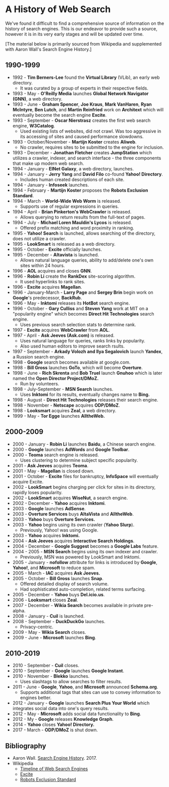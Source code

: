 # A History of Web Search

We've found it difficult to find a comprehensive source of information on the history of search engines. This is our endeavor to provide such a source, however it is in its very early stages and will be updated over time.

\[The material below is primarily sourced from Wikipedia and supplemented with Aaron Wall's Search Engine History.\]

## 1990-1999

* 1992 - **Tim Berners-Lee** found the **Virtual Library** \(VLib\), an early web directory.
  * It was curated by a group of experts in their respective fields.
* 1993 - May - **O'Reilly Media** launches **Global Network Navigator \(GNN\)**, a web directory.
* 1993 - June - **Graham Spencer**, **Joe Kraus**, **Mark VanHaren**, **Ryan McIntyre**, **Ben Lutch**, and **Martin Reinfried** work on **Architext** which will eventually become the search engine **Excite**.
* 1993 - September - **Oscar Nierstrasz** creates the first web search engine, **W3Catalog**.
  * Used existing lists of websites, did not crawl. Was too aggressive in its accessing of sites and caused performance slowdowns.
* 1993 - October/November - **Martijn Koster** creates **Aliweb**.
  * No crawler, requires sites to be submitted to the engine for inclusion.
* 1993 - December - **Jonathan Fletcher** creates **JumpStation** which utilizes a crawler, indexer, and search interface - the three components that make up modern web search.
* 1994 - January - **EINet Galaxy**, a web directory, launches.
* 1994 - January - **Jerry Yang** and **David Filo** co-found **Yahoo! Directory**.
  * Includes human created descriptions of each site.
* 1994 - January - **Infoseek** launches.
* 1994 - February - **Martijn Koster** proposes the **Robots Exclusion Standard**.
* 1994 - March - **World-Wide Web Worm** is released.
  * Supports use of regular expressions in queries.
* 1994 - April - **Brian Pinkerton's WebCrawler** is released.
  * Allows querying to return results from the full-text of pages.
* 1994 - July - **Michael Loren Mauldin's Lycos** is released.
  * Offered prefix matching and word proximity in ranking.
* 1995 - **Yahoo! Search** is launched, allows searching of the directory, does not utilize a crawler.
* 1995 - **LookSmart** is released as a web directory.
* 1995 - October - **Excite** officially launches.
* 1995 - December - **Altavista** is launched.
  * Allows natural language queries, ability to add/delete one's own sites within 24 hours.
* 1996 - **AOL** acquires and closes **GNN**.
* 1996 - **Robin Li** create the **RankDex** site-scoring algorithm.
  * It used hyperlinks to rank sites.
* 1996 - **Excite** acquires **Magellan**.
* 1996 - January-March - **Larry Page** and **Sergey Brin** begin work on **Google**'s predecessor, **BackRub**.
* 1996 - May - **Inktomi** releases its **HotBot** search engine.
* 1996 - October - **Gary Culliss** and **Steven Yang** work at MIT on a "popularity engine" which becomes **Direct Hit Technologies** search engine.
  * Uses previous search selection stats to determine rank.
* 1997 - **Excite** acquires **WebCrawler** from **AOL**.
* 1997 - April - **Ask Jeeves \(Ask.com\)** is released.
  * Uses natural language for queries, ranks links by popularity.
  * Also used human editors to improve search rsults.
* 1997 - September - **Arkady Volozh and Ilya Segalovich** launch **Yandex**, a Russion search engine.
* 1998 - **Google** search becomes available at google.com.
* 1998 - **Bill Gross** launches **GoTo**, which will become **Overture**.
* 1998 - June - **Rich Skrenta** and **Bob Truel** launch **Gnuhoo** which is later named the **Open Director Project/DMoZ.**
  * Run by volunteers.
* 1998 - July-September - **MSN Search** launches.
  * Uses **Inktomi** for its results, eventually changes name to **Bing.**
* 1998 - August - **Direct Hit Technologies** releases their search engine.
* 1998 - November - **Netscape** acquires **ODP/DMoZ**.
* 1998 - **Looksmart** acquires **Zeal**, a web directory.
* 1999 - May - **Tor Egge** launches **AlltheWeb.**

## 2000-2009

* 2000 - January - **Robin Li** launches **Baidu**, a Chinese search engine.
* 2000 - **Google** launches **AdWords** and **Google Toolbar**.
* 2000 - **Teoma** search engine is released.
  * Uses clustering to determine subject specific popularity.
* 2001 - **Ask Jeeves** acquires **Teoma**.
* 2001 - May - **Magellan** is closed down.
* 2001 - October - **Excite** files for bankruptcy, **InfoSpace** will eventually acquire Excite.
* 2002 - **LookSmart** begins charging per click for sites in its directory, rapidly loses popularity.
* 2002 - **LookSmart** acquires **WiseNut**, a search engine.
* 2002 - December - **Yahoo** acquires **Inktomi**.
* 2003 - **Google** launches **AdSense**.
* 2003 - **Overture Services** buys **AltaVista** and **AlltheWeb**.
* 2003 - **Yahoo** buys **Overture Services.**
* 2003 - **Yahoo** begins using its own crawler \(**Yahoo Slurp**\).
  * Previously, Yahoo! was using Google.
* 2003 - **Yahoo** acquires **Inktomi.**
* 2004 - **Ask Jeeves** acquires **Interactive Search Holdings**.
* 2004 - December - **Google Suggest** becomes a **Google Labs** feature.
* 2004 - 2005 - **MSN Search** begins using its own indexer and crawler.
  * Previously, MSN was powered by LookSmart and Inktomi.
* 2005 - January - **nofollow** attribute for links is introduced by **Google**, **Yahoo!**, and **Microsoft** to reduce spam.
* 2005 - March - **IAC** acquires **Ask Jeeves.**
* 2005 - October - **Bill Gross** launches **Snap**.
  * Offered detailed display of search volume.
  * Had sophisticated auto-completion, related terms surfacing.
* 2005 - December - **Yahoo** buys **Del.icio.us**.
* 2006 - **Looksmart** closes **Zeal**.
* 2007 - December - **Wikia Search** becomes available in private pre-alpha.
* 2008 - January - **Cuil** is launched.
* 2008 - September - **DuckDuckGo** launches.
  * Privacy-centric.
* 2009 - May - **Wikia Search** closes.
* 2009 - June - **Microsoft** launches **Bing**.

## 2010-2019

* 2010 - September - **Cuil** closes.
* 2010 - September - **Google** launches **Google Instant**.
* 2010 - November - **Blekko** launches.
  * Uses slashtags to allow searches to filter results.
* 2011 - June - **Google**, **Yahoo**, and **Microsoft** announced **Schema.org**.
  * Supports additional tags that sites can use to convey information to engines better.
* 2012 - January - **Google** launches **Search Plus Your World** which integrates social data into one's query results.
* 2012 - May - **Microsoft** adds social data functionality to **Bing**.
* 2012 - My - **Google** releases **Knowledge Graph**.
* 2014 - **Yahoo** closes **Yahoo! Directory.**
* 2017 - March - **ODP/DMoZ** is shut down.

## Bibliography

* Aaron Wall. [Search Engine History](http://www.searchenginehistory.com/). 2017.
* Wikipedia
  * [Timeline of Web Search Engines](https://en.wikipedia.org/wiki/Timeline_of_web_search_engines)
  * [Excite](https://en.wikipedia.org/wiki/Excite)
  * [Robots Exclusion Standard](https://en.wikipedia.org/wiki/Robots_exclusion_standard)

